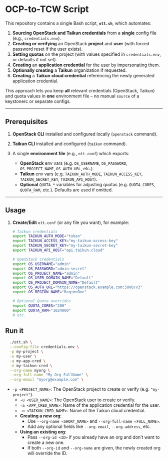 # OCP-to-TCW Script

This repository contains a single Bash script, **`ott.sh`**, which automates:

1. **Sourcing OpenStack and Taikun credentials** from a **single** config file (e.g., `credentials.env`).  
2. **Creating or verifying** an OpenStack **project** and **user** (with forced password reset if the user exists).  
3. **Setting quotas** on the project (with values specified in `credentials.env`, or defaults if not set).  
4. **Creating** an **application credential** for the user by impersonating them.  
5. **Optionally creating** a **Taikun** organization if requested.
6. **Creating** a **Taikun** **cloud credential** referencing the newly generated application credential.

This approach lets you keep **all** relevant credentials (OpenStack, Taikun) and quota values in **one** environment file – no manual `source` of a keystonerc or separate configs.

---

## Prerequisites

1. **OpenStack CLI** installed and configured locally (`openstack` command).  
2. **Taikun CLI** installed and configured (`taikun` command).  
3. A single **environment file** (e.g., `ott.conf`) which exports:

   - **OpenStack** env vars (e.g. `OS_USERNAME`, `OS_PASSWORD`, `OS_PROJECT_NAME`, `OS_AUTH_URL`, etc.).  
   - **Taikun** env vars (e.g. `TAIKUN_AUTH_MODE`, `TAIKUN_ACCESS_KEY`, `TAIKUN_SECRET_KEY`, `TAIKUN_API_HOST`).  
   - **Optional** `QUOTA_*` variables for adjusting quotas (e.g. `QUOTA_CORES`, `QUOTA_RAM`, etc.). Defaults are used if omitted.

---

## Usage

1. **Create/Edit** `ott.conf` (or any file you want), for example:

   ```bash
   # Taikun credentials
   export TAIKUN_AUTH_MODE="token"
   export TAIKUN_ACCESS_KEY="my-taikun-access-key"
   export TAIKUN_SECRET_KEY="my-taikun-secret-key"
   export TAIKUN_API_HOST="api.taikun.cloud"

   # OpenStack credentials
   export OS_USERNAME="admin"
   export OS_PASSWORD="admin-secret"
   export OS_PROJECT_NAME="admin"
   export OS_USER_DOMAIN_NAME="Default"
   export OS_PROJECT_DOMAIN_NAME="Default"
   export OS_AUTH_URL="https://openstack.example.com:5000/v3"
   export OS_REGION_NAME="RegionOne"

   # Optional Quota overrides
   export QUOTA_CORES="200"
   export QUOTA_RAM="1024000"
   # etc.
   ```

## Run it

```bash
  ./ott.sh \
  --config-file credentials.env \
  -p my-project \
  -u my-user \
  -a my-app-cred \
  -n my-taikun-cred \
  --org-name myorg \
  --org-full-name "My Org FullName" \
  --org-email "myorg@example.com" \
```

- `-p <PROJECT_NAME>`: The OpenStack project to create or verify (e.g. `"my-project"`).  
   - `-u <USER_NAME>`: The OpenStack user to create or verify.  
   - `-a <APP_CRED_NAME>`: Name of the application credential for the user.  
   - `-n <TAIKUN_CRED_NAME>`: Name of the Taikun cloud credential.  
   - **Creating a new org**:  
     - Use `--org-name <SHORT_NAME>` and `--org-full-name <FULL_NAME>`.  
     - Add any optional fields like `--org-email`, `--org-address`, etc.  
   - **Using an existing org**:  
     - Pass `--org-id <ID>` if you already have an org and don’t want to create a new one.  
     - If both `--org-id` and `--org-name` are given, the newly created org will override the ID.
